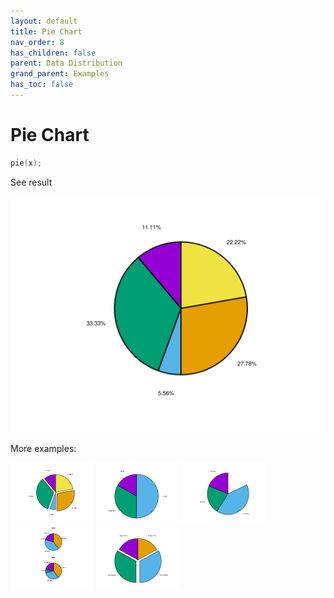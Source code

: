 ```yaml
---
layout: default
title: Pie Chart
nav_order: 8
has_children: false
parent: Data Distribution
grand_parent: Examples
has_toc: false
---
```

# Pie Chart

```cpp
pie(x);
```


See result

[![example_pie_1](../data_distribution/pie/pie_1.svg)](https://github.com/alandefreitas/matplotplusplus/blob/master/examples/data_distribution/pie/pie_1.cpp)

More examples:
    
[![example_pie_2](../data_distribution/pie/pie_2_thumb.png)](https://github.com/alandefreitas/matplotplusplus/blob/master/examples/data_distribution/pie/pie_2.cpp)  [![example_pie_3](../data_distribution/pie/pie_3_thumb.png)](https://github.com/alandefreitas/matplotplusplus/blob/master/examples/data_distribution/pie/pie_3.cpp)  [![example_pie_4](../data_distribution/pie/pie_4_thumb.png)](https://github.com/alandefreitas/matplotplusplus/blob/master/examples/data_distribution/pie/pie_4.cpp)  [![example_pie_5](../data_distribution/pie/pie_5_thumb.png)](https://github.com/alandefreitas/matplotplusplus/blob/master/examples/data_distribution/pie/pie_5.cpp)  [![example_pie_6](../data_distribution/pie/pie_6_thumb.png)](https://github.com/alandefreitas/matplotplusplus/blob/master/examples/data_distribution/pie/pie_6.cpp)
  





<!-- Generated with mdsplit: https://github.com/alandefreitas/mdsplit -->
